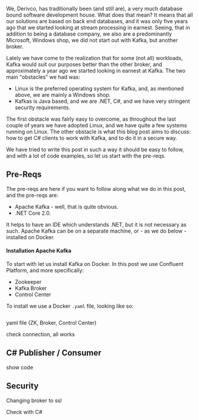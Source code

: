 We, Derivco, has traditionally been (and still are), a very much database bound software development house. What does that mean? It means that all our solutions are based on back end databases, and it was only five years ago that we started looking at stream processing in earnest. Seeing, that in addition to being a database company, we also are a predominantly Microsoft, Windows shop, we did not start out with Kafka, but another broker.

Lately we have come to the realization that for some (not all) workloads, Kafka would suit our purposes better than the other broker, and approximately a year ago we started looking in earnest at Kafka. The two main "obstacles" we had was:

* Linux is the preferred operating system for Kafka, and, as mentioned above, we are mainly a Windows shop.
* Kafkas is Java based, and we are .NET, C#, and we have very stringent security requirements.

The first obstacle was fairly easy to overcome, as throughout the last couple of years we have adopted Linux, and we have quite a few systems running on Linux. The other obstacle is what this blog post aims to discuss: how to get C# clients to work with Kafka, and to do it in a secure way.

We have tried to write this post in such a way it should be easy to follow, and with a lot of code examples, so let us start with the pre-reqs.

## Pre-Reqs

The pre-reqs are here if you want to follow along what we do in this post, and the pre-reqs are:

* Apache Kafka - well, that is quite obvious.
* .NET Core 2.0.

It helps to have an IDE which understands .NET, but it is not necessary as such. Apache Kafka can be on a separate machine, or - as we do below - installed on Docker.

#### Installation Apache Kafka

To start with let us install Kafka on Docker. In this post we use Confluent Platform, and more specifically:

* Zookeeper
* Kafka Broker
* Control Center

To install we use a Docker `.yaml` file, looking like so:

```yaml

```


yaml file (ZK, Broker, Control Center)

check connection, all works

## C# Publisher / Consumer

show code


## Security

Changing broker to ssl

Check with C#








